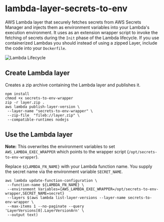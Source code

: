 # lambda-layer-secrets-to-env
AWS Lambda layer that securely fetches secrets from AWS Secrets Manager and injects them as environment variables into your Lambda's execution environment.
It uses as an extension wrapper script to invoke the fetching of secrets during the `Init` phase of the Lambda lifecycle.
If you use containerized Lambdas you should instead of using a zipped Layer, include the code into your `Dockerfile`.

![Lambda Lifecycle](https://docs.aws.amazon.com/lambda/latest/dg/images/Overview-Successful-Invokes.png)

## Create Lambda layer
Creates a zip archive containing the Lambda layer and publishes it.
```shell
npm install
chmod +x secrets-to-env-wrapper
zip -r layer.zip .
aws lambda publish-layer-version \
 --layer-name "secrets-to-env-wrapper" \
 --zip-file  "fileb://layer.zip" \
 --compatible-runtimes nodejs
```

## Use the Lambda layer
**Note:** This overwrites the environment variables to set `AWS_LAMBDA_EXEC_WRAPPER` which points to the wrapper script (`/opt/secrets-to-env-wrapper`).

Replace `${LAMBDA_FN_NAME}` with your Lambda function name. You supply the secret name via the environment variable `SECRET_NAME`.

```shell
aws lambda update-function-configuration \
 --function-name ${LAMBDA_FN_NAME} \
 --environment Variables={AWS_LAMBDA_EXEC_WRAPPER=/opt/secrets-to-env-wrapper,SECRET_NAME=secret}
 --layers $(aws lambda list-layer-versions --layer-name secrets-to-env-wrapper \
 --max-items 1 --no-paginate --query 'LayerVersions[0].LayerVersionArn' \
 --output text)
```
